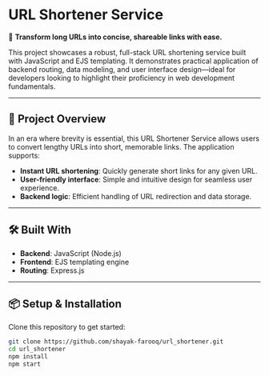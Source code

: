 # URL Shortener Service

🔗 **Transform long URLs into concise, shareable links with ease.**

This project showcases a robust, full-stack URL shortening service built with JavaScript and EJS templating. It demonstrates practical application of backend routing, data modeling, and user interface design—ideal for developers looking to highlight their proficiency in web development fundamentals.

---

## 🚀 Project Overview

In an era where brevity is essential, this URL Shortener Service allows users to convert lengthy URLs into short, memorable links. The application supports:

- **Instant URL shortening**: Quickly generate short links for any given URL.
- **User-friendly interface**: Simple and intuitive design for seamless user experience.
- **Backend logic**: Efficient handling of URL redirection and data storage.

---

## 🛠️ Built With

- **Backend**: JavaScript (Node.js)
- **Frontend**: EJS templating engine
- **Routing**: Express.js

---

## 📦 Setup & Installation

Clone this repository to get started:

```bash
git clone https://github.com/shayak-farooq/url_shortener.git
cd url_shortener
npm install
npm start

